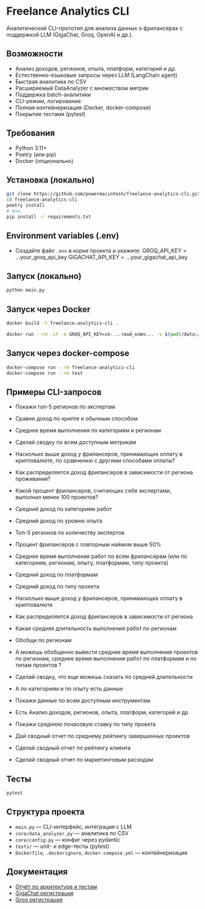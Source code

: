 # Freelance Analytics CLI

Аналитический CLI-прототип для анализа данных о фрилансерах с поддержкой LLM (GigaChat, Groq, OpenAI и др.).

## Возможности

- Анализ доходов, регионов, опыта, платформ, категорий и др.
- Естественно-языковые запросы через LLM (LangChain agent)
- Быстрая аналитика по CSV
- Расширяемый DataAnalyzer с множеством метрик
- Поддержка batch-аналитики
- CLI-режим, логирование
- Полная контейнеризация (Docker, docker-compose)
- Покрытие тестами (pytest)

## Требования

- Python 3.11+
- Poetry (или pip)
- Docker (опционально)

## Установка (локально)

```bash
git clone https://github.com/powermacintosh/freelance-analytics-cli.git
cd freelance-analytics-cli
poetry install
# или
pip install -r requirements.txt
```

## Environment variables (.env)

- Создайте файл `.env` в корне проекта и укажите:
  GROQ_API_KEY = ...your_groq_api_key
  GIGACHAT_API_KEY = ...your_gigachat_api_key

## Запуск (локально)

```bash
python main.py
```

## Запуск через Docker

```bash
docker build -t freelance-analytics-cli .

docker run --rm -it -e GROQ_API_KEY=sk-...твой_ключ... -v $(pwd)/data:/app/data freelance-analytics-cli
```

## Запуск через docker-compose

```bash
docker-compose run --rm freelance-analytics-cli
docker-compose run --rm test
```

## Примеры CLI-запросов

- Покажи топ-5 регионов по экспертам
- Сравни доход по крипте и обычным способом
- Среднее время выполнения по категориям и регионам
- Сделай сводку по всем доступным метрикам

- Насколько выше доход у фрилансеров, принимающих оплату в криптовалюте, по сравнению с другими способами оплаты?
- Как распределяется доход фрилансеров в зависимости от региона проживания?
- Какой процент фрилансеров, считающих себя экспертами, выполнил менее 100 проектов?
- Средний доход по категориям работ
- Средний доход по уровню опыта
- Топ-5 регионов по количеству экспертов
- Процент фрилансеров с повторным наймом выше 50%
- Среднее время выполнения работ по всем фрилансерам (или по категориям, регионам, опыту, платформам, типу проекта)
- Средний доход по платформам
- Средний доход по типу проекта

- Насколько выше доход у фрилансеров, принимающих оплату в криптовалюте
- Как распределяется доход фрилансеров в зависимости от региона
- Какая средняя длительность выполнения работ по регионам
- Обобщи по регионам
- А можешь обобщенно вывести среднее время выполнения проектов по регионам, среднее время выполнения работ по платформам и по типам проектов ?
- Сделай сводку, что еще можешь сказать по средней длительности
- А по категориям и по опыту есть данные
- Покажи данные по всем доступным инструментам

- Есть Анализ доходов, регионов, опыта, платформ, категорий и др.

- Покажи среднюю почасовую ставку по типу проекта
- Дай сводный отчет по среднему рейтингу завершенных проектов
- Сделай сводный отчет по рейтингу клиента
- Сделай сводный отчет по маркетинговым расходам

## Тесты

```bash
pytest
```

## Структура проекта

- `main.py` — CLI-интерфейс, интеграция с LLM
- `core/data_analyzer.py` — аналитика по CSV
- `core/config.py` — конфиг через pydantic
- `tests/` — unit- и edge-тесты (pytest)
- `Dockerfile`, `.dockerignore`, `docker-compose.yml` — контейнеризация

## Документация

- [Отчёт по архитектуре и тестам](REPORT.md)
- [GigaChat регистрация](https://developers.sber.ru/studio/registration)
- [Groq регистрация](https://console.groq.com/keys)
